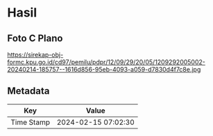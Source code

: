 # Hasil

## Foto C Plano

https://sirekap-obj-formc.kpu.go.id/cd97/pemilu/pdpr/12/09/29/20/05/1209292005002-20240214-185757--1616d856-95eb-4093-a059-d7830d4f7c8e.jpg


## Metadata

| Key        | Value               |
| ---------- | ------------------- |
| Time Stamp | 2024-02-15 07:02:30 |



